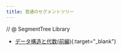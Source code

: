 ```yaml
---
title: 普通のセグメントツリー
---
```


// @ SegmentTree Library

* [データ構造と代数(前編)](https://tomcatowl.github.io/post/ds-and-alg-1/){:target="_blank"}
